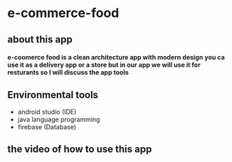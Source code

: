 # e-commerce-food
## about this app
#### e-coomerce food is a clean architecture app with modern design you ca use it as a delivery app or a store but in our app we will use it for resturants so I will discuss the app tools
## Environmental tools
- android studio (IDE)
- java language programming
- firebase (Database)
## the video of how to use this app
